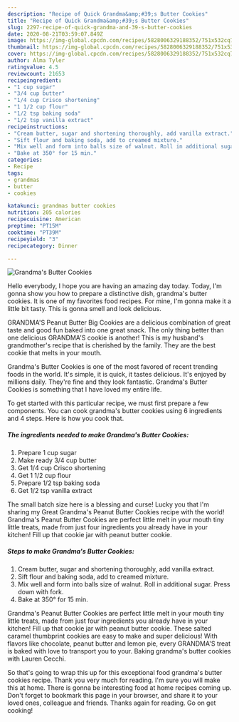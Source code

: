 ```yaml
---
description: "Recipe of Quick Grandma&amp;#39;s Butter Cookies"
title: "Recipe of Quick Grandma&amp;#39;s Butter Cookies"
slug: 2297-recipe-of-quick-grandma-and-39-s-butter-cookies
date: 2020-08-21T03:59:07.849Z
image: https://img-global.cpcdn.com/recipes/5828006329188352/751x532cq70/grandmas-butter-cookies-recipe-main-photo.jpg
thumbnail: https://img-global.cpcdn.com/recipes/5828006329188352/751x532cq70/grandmas-butter-cookies-recipe-main-photo.jpg
cover: https://img-global.cpcdn.com/recipes/5828006329188352/751x532cq70/grandmas-butter-cookies-recipe-main-photo.jpg
author: Alma Tyler
ratingvalue: 4.5
reviewcount: 21653
recipeingredient:
- "1 cup sugar"
- "3/4 cup butter"
- "1/4 cup Crisco shortening"
- "1 1/2 cup flour"
- "1/2 tsp baking soda"
- "1/2 tsp vanilla extract"
recipeinstructions:
- "Cream butter, sugar and shortening thoroughly, add vanilla extract."
- "Sift flour and baking soda, add to creamed mixture."
- "Mix well and form into balls size of walnut. Roll in additional sugar. Press down with fork."
- "Bake at 350° for 15 min."
categories:
- Recipe
tags:
- grandmas
- butter
- cookies

katakunci: grandmas butter cookies 
nutrition: 205 calories
recipecuisine: American
preptime: "PT15M"
cooktime: "PT39M"
recipeyield: "3"
recipecategory: Dinner

---
```



![Grandma&#39;s Butter Cookies](https://img-global.cpcdn.com/recipes/5828006329188352/751x532cq70/grandmas-butter-cookies-recipe-main-photo.jpg)

Hello everybody, I hope you are having an amazing day today. Today, I'm gonna show you how to prepare a distinctive dish, grandma&#39;s butter cookies. It is one of my favorites food recipes. For mine, I'm gonna make it a little bit tasty. This is gonna smell and look delicious.

GRANDMA&#39;S Peanut Butter Big Cookies are a delicious combination of great taste and good fun baked into one great snack. The only thing better than one delicious GRANDMA&#39;S cookie is another! This is my husband&#39;s grandmother&#39;s recipe that is cherished by the family. They are the best cookie that melts in your mouth.

Grandma&#39;s Butter Cookies is one of the most favored of recent trending foods in the world. It's simple, it is quick, it tastes delicious. It's enjoyed by millions daily. They're fine and they look fantastic. Grandma&#39;s Butter Cookies is something that I have loved my entire life.


To get started with this particular recipe, we must first prepare a few components. You can cook grandma&#39;s butter cookies using 6 ingredients and 4 steps. Here is how you cook that.

<!--inarticleads1-->

##### The ingredients needed to make Grandma&#39;s Butter Cookies:

1. Prepare 1 cup sugar
1. Make ready 3/4 cup butter
1. Get 1/4 cup Crisco shortening
1. Get 1 1/2 cup flour
1. Prepare 1/2 tsp baking soda
1. Get 1/2 tsp vanilla extract


The small batch size here is a blessing and curse! Lucky you that I&#39;m sharing my Great Grandma&#39;s Peanut Butter Cookies recipe with the world! Grandma&#39;s Peanut Butter Cookies are perfect little melt in your mouth tiny little treats, made from just four ingredients you already have in your kitchen! Fill up that cookie jar with peanut butter cookie. 

<!--inarticleads2-->

##### Steps to make Grandma&#39;s Butter Cookies:

1. Cream butter, sugar and shortening thoroughly, add vanilla extract.
1. Sift flour and baking soda, add to creamed mixture.
1. Mix well and form into balls size of walnut. Roll in additional sugar. Press down with fork.
1. Bake at 350° for 15 min.


Grandma&#39;s Peanut Butter Cookies are perfect little melt in your mouth tiny little treats, made from just four ingredients you already have in your kitchen! Fill up that cookie jar with peanut butter cookie. These salted caramel thumbprint cookies are easy to make and super delicious! With flavors like chocolate, peanut butter and lemon pie, every GRANDMA&#39;S treat is baked with love to transport you to your. Baking grandma&#39;s butter cookies with Lauren Cecchi. 

So that's going to wrap this up for this exceptional food grandma&#39;s butter cookies recipe. Thank you very much for reading. I'm sure you will make this at home. There is gonna be interesting food at home recipes coming up. Don't forget to bookmark this page in your browser, and share it to your loved ones, colleague and friends. Thanks again for reading. Go on get cooking!
